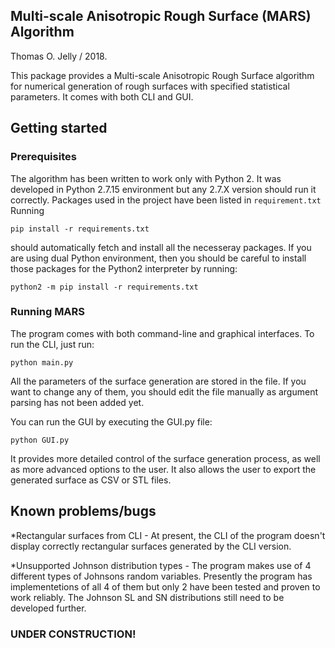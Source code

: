 ## **Multi-scale Anisotropic Rough Surface** (MARS) Algorithm 

Thomas O. Jelly / 2018.

This package provides a Multi-scale Anisotropic Rough Surface algorithm for numerical generation of rough surfaces with specified statistical parameters. It comes with both CLI and GUI.

## Getting started

### Prerequisites

The algorithm has been written to work only with Python 2. It was developed in Python 2.7.15 environment but any 2.7.X version should run it correctly. Packages used in the project have been listed in ```requirement.txt``` 
Running 
```
pip install -r requirements.txt
``` 
should automatically fetch and install all the necesseray packages. If you are using dual Python environment, then you should be careful to install those packages for the Python2 interpreter by running:
```
python2 -m pip install -r requirements.txt
```

### Running MARS

The program comes with both command-line and graphical interfaces. To run the CLI, just run:
```
python main.py
```
All the parameters of the surface generation are stored in the file. If you want to change any of them, you should edit the file manually as argument parsing has not been added yet.

You can run the GUI by executing the GUI.py file:
```
python GUI.py
```
It provides more detailed control of the surface generation process, as well as more advanced options to the user. It also allows the user to export the generated surface as CSV or STL files.

## Known problems/bugs

*Rectangular surfaces from CLI - At present, the CLI of the program doesn't display correctly rectangular surfaces generated by the CLI version.

*Unsupported Johnson distribution types - The program makes use of 4 different types of Johnsons random variables. Presently the program has implementetions of all 4 of them but only 2 have been tested and proven to work reliably. The Johnson SL and SN distributions still need to be developed further.

### UNDER CONSTRUCTION!

